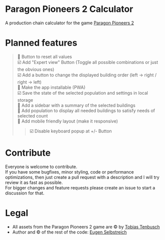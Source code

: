 # Paragon Pioneers 2 Calculator
A production chain calculator for the game [Paragon Pioneers 2](https://store.steampowered.com/app/2454420/Paragon_Pioneers_2/)

# Planned features
>:black_square_button: Button to reset all values  
>:ballot_box_with_check: Add "Expert view" Button (Toggle all possible combinations or just the obvious ones)  
>:ballot_box_with_check: Add a button to change the displayed building order (left -> right / right -> left)  
>:black_square_button: Make the app installable (PWA)  
>:ballot_box_with_check: Save the state of the selected population and settings in local storage  
>:black_square_button: Add a sidebar with a summary of the selected buildings  
>:black_square_button: Add population to display all needed buildings to satisfy needs of selected count  
>:black_square_button: Add mobile friendly layout (make it responsive)  
>>:ballot_box_with_check: Disable keyboard popup at +/- Button

# Contribute
Everyone is welcome to contribute.  
If you have some bugfixes, minor styling, code or performance optimizations, then just create a pull request with a description and I will try review it as fast as possible.  
For bigger changes and feature requests please create an issue to start a discussion for that.

# Legal
- All assets from the Paragon Pioneers 2 game are © by [Tobias Tenbusch](https://github.com/Gnietschow)
- Author and © of the rest of the code: [Eugen Selbstreich](https://github.com/ElQDuck)
